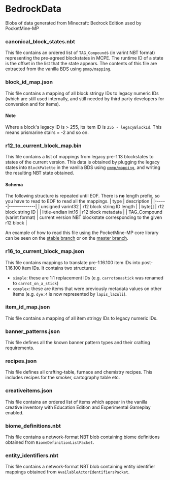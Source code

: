 # BedrockData
Blobs of data generated from Minecraft: Bedrock Edition used by PocketMine-MP

### canonical_block_states.nbt
This file contains an ordered list of `TAG_Compound`s (in varint NBT format) representing the pre-agreed blockstates in MCPE.
The runtime ID of a state is the offset in the list that the state appears.
The contents of this file are extracted from the vanilla BDS using [`pmmp/mapping`](https://github.com/pmmp/mapping).

### block_id_map.json
This file contains a mapping of all block stringy IDs to legacy numeric IDs (which are still used internally, and still needed by third party developers for conversion and for items).

#### Note
Where a block's legacy ID is > 255, its item ID is `255 - legacyBlockId`. This means prismarine stairs = -2 and so on.

### r12_to_current_block_map.bin
This file contains a list of mappings from legacy pre-1.13 blockstates to states of the current version.
This data is obtained by plugging the legacy states into `BlockPalette` in the vanilla BDS using [`pmmp/mapping`](https://github.com/pmmp/mapping), and writing the resulting NBT state obtained.

#### Schema
The following structure is repeated until EOF. There is **no** length prefix, so you have to read to EOF to read all the mappings.
| type | description |
|------|-------------|
| unsigned varint32 | r12 block string ID length |
| byte[] | r12 block string ID |
| little-endian int16 | r12 block metadata |
| TAG_Compound (varint format) | current version NBT blockstate corresponding to the given r12 block |

An example of how to read this file using the PocketMine-MP core library can be seen on the [stable branch](https://github.com/pmmp/PocketMine-MP/blob/41f7c07703bf3f7ef2d9504bbdbdf74257e75d12/src/pocketmine/network/mcpe/convert/RuntimeBlockMapping.php#L71-L86) or on the [master branch](https://github.com/pmmp/PocketMine-MP/blob/master/src/network/mcpe/convert/RuntimeBlockMapping.php#L74-L86).

### r16_to_current_block_map.json
This file contains mappings to translate pre-1.16.100 item IDs into post-1.16.100 item IDs.
It contains two structures:
- `simple`: these are 1:1 replacement IDs (e.g. `carrotonastick` was renamed to `carrot_on_a_stick`)
- `complex`: these are items that were previously metadata values on other items (e.g. `dye:4` is now represented by `lapis_lazuli`).

### item_id_map.json
This file contains a mapping of all item stringy IDs to legacy numeric IDs.

### banner_patterns.json
This file defines all the known banner pattern types and their crafting requirements.

### recipes.json
This file defines all crafting-table, furnace and chemistry recipes. This includes recipes for the smoker, cartography table etc.

### creativeitems.json
This file contains an ordered list of items which appear in the vanilla creative inventory with Education Edition and Experimental Gameplay enabled.

### biome_definitions.nbt
This file contains a network-format NBT blob containing biome definitions obtained from `BiomeDefinitionListPacket`.

### entity_identifiers.nbt
This file contains a network-format NBT blob containing entity identifier mappings obtained from `AvailableActorIdentifiersPacket`.
